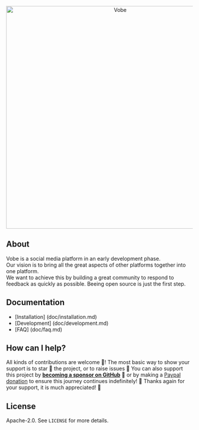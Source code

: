 <p align="center"><a href="https://github.com/Vobe-io/vobe"></a><img src="https://raw.githubusercontent.com/Vobe-io/vobe/master/public/img/logo/vobe.svg?sanitize=true" alt="Vobe" width="600"><a></a></p>

## About
Vobe is a social media platform in an early development phase.\
Our vision is to bring all the great aspects of other platforms together into one platform.\
We want to achieve this by building a great community to respond to feedback as quickly as possible.
Beeing open source is just the first step.

## Documentation

* [Installation] (doc/installation.md)
* [Development] (doc/development.md)
* [FAQ] (doc/faq.md)

## How can I help?
All kinds of contributions are welcome :raised_hands:! The most basic way to show your support is to star :star2: the project, or to raise issues :speech_balloon: You can also support this project by [**becoming a sponsor on GitHub**](https://github.com/sponsors/crazy-max) :clap: or by making a [Paypal donation](https://www.paypal.me/crazyws) to ensure this journey continues indefinitely! :rocket:
Thanks again for your support, it is much appreciated! :pray:

## License
Apache-2.0. See `LICENSE` for more details.